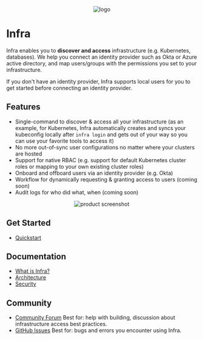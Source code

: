 <p align="center">
  <img alt="logo" src="https://user-images.githubusercontent.com/3325447/162053538-b497fc85-11d8-4fb2-b43e-11db2fd0829a.png" />
</p>

# Infra

Infra enables you to **discover and access** infrastructure (e.g. Kubernetes, databases). We help you connect an identity provider such as Okta or Azure active directory, and map users/groups with the permissions you set to your infrastructure.

If you don't have an identity provider, Infra supports local users for you to get started before connecting an identity provider.

## Features

* Single-command to discover & access all your infrastructure (as an example, for Kubernetes, Infra automatically creates and syncs your kubeconfig locally after `infra login` and gets out of your way so you can use your favorite tools to access it)
* No more out-of-sync user configurations no matter where your clusters are hosted
* Support for native RBAC (e.g. support for default Kubernetes cluster roles or mapping to your own existing cluster roles)
* Onboard and offboard users via an identity provider (e.g. Okta)
* Workflow for dynamically requesting & granting access to users (coming soon)
* Audit logs for who did what, when (coming soon)

<p align="center">
  <img alt="product screenshot" src="https://user-images.githubusercontent.com/3325447/162065853-0073e6f2-8094-42f4-b88b-1bf03b2264e0.png"  />
</p>

## Get Started

* [Quickstart](https://infrahq.com/docs/getting-started/quickstart)

## Documentation
* [What is Infra?](https://infrahq.com/docs/getting-started/what-is-infra)
* [Architecture](https://infrahq.com/docs/reference/architecture)
* [Security](https://infrahq.com/docs/reference/security)

## Community
* [Community Forum](https://github.com/infrahq/infra/discussions) Best for: help with building, discussion about infrastructure access best practices.
* [GitHub Issues](https://github.com/infrahq/infra/issues) Best for: bugs and errors you encounter using Infra.
